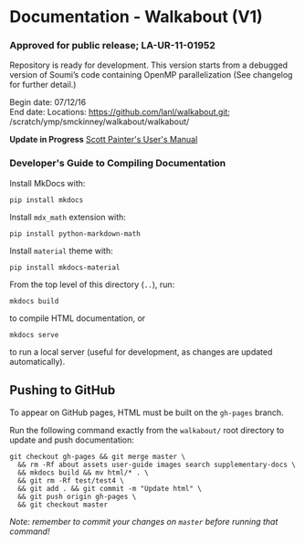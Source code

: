 # Documentation - Walkabout (V1)
### Approved for public release; LA-UR-11-01952

Repository is ready for development. This version starts from a debugged version of Soumi’s code containing OpenMP parallelization (See changelog for further detail.) <br />

Begin date: 07/12/16 <br />
End date: 
Locations: https://github.com/lanl/walkabout.git; /scratch/ymp/smckinney/walkabout/walkabout/ <br />

__Update in Progress__
[Scott Painter's User's Manual](./WalkaboutUM.pdf)

### Developer's Guide to Compiling Documentation

Install MkDocs with:

```
pip install mkdocs
```

Install `mdx_math` extension with:

```
pip install python-markdown-math
```

Install `material` theme with:

```
pip install mkdocs-material
```

From the top level of this directory (`..`), run:

```
mkdocs build
```

to compile HTML documentation, or

```
mkdocs serve
```

to run a local server (useful for development, as changes are updated
automatically).

## Pushing to GitHub

To appear on GitHub pages, HTML must be built on the `gh-pages` branch.

Run the following command exactly from the `walkabout/` root directory to
update and push documentation:

```
git checkout gh-pages && git merge master \
  && rm -Rf about assets user-guide images search supplementary-docs \
  && mkdocs build && mv html/* . \
  && git rm -Rf test/test4 \
  && git add . && git commit -m "Update html" \
  && git push origin gh-pages \
  && git checkout master
```

*Note: remember to commit your changes on `master` before running that command!*